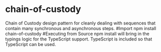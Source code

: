 # chain-of-custody
Chain of Custody design pattern for cleanly dealing with sequences that contain many synchronous and asynchronous steps.
#Import
npm install chain-of-custody
#Executing from Source
npm install will bring in the typings logic for the TypeScript support. TypeScript is included so that TypeScript can be used.
